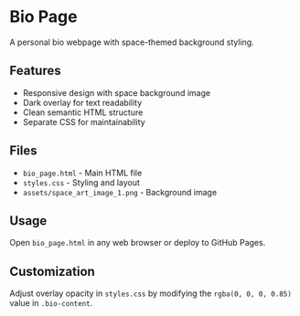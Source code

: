 # Bio Page

A personal bio webpage with space-themed background styling.

## Features
- Responsive design with space background image
- Dark overlay for text readability
- Clean semantic HTML structure
- Separate CSS for maintainability

## Files
- `bio_page.html` - Main HTML file
- `styles.css` - Styling and layout
- `assets/space_art_image_1.png` - Background image

## Usage
Open `bio_page.html` in any web browser or deploy to GitHub Pages.

## Customization
Adjust overlay opacity in `styles.css` by modifying the `rgba(0, 0, 0, 0.85)` value in `.bio-content`.